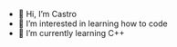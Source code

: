 - 👋 Hi, I’m Castro
- 👀 I’m interested in learning how to code 
- 🌱 I’m currently learning C++

<!---
castrojo012495/castrojo012495 is a ✨ special ✨ repository because its `README.md` (this file) appears on your GitHub profile.
You can click the Preview link to take a look at your changes.
--->
